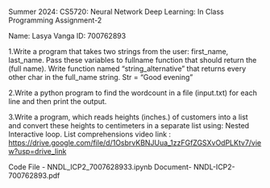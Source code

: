 Summer 2024: CS5720: Neural Network Deep Learning: In Class Programming Assignment-2

Name: Lasya Vanga ID: 700762893

1.Write a program that takes two strings from the user: first_name, last_name. Pass these variables to fullname function that should return the (full name). Write function named “string_alternative” that returns every other char in the full_name string. Str = “Good evening”

2.Write a python program to find the wordcount in a file (input.txt) for each line and then print the output.

3.Write a program, which reads heights (inches.) of customers into a list and convert these heights to centimeters in a separate list using:
  Nested Interactive loop.
  List comprehensions
video link : https://drive.google.com/file/d/1OsbrvKBNJUua_1zzFGfZGSXvOdPLKtv7/view?usp=drive_link

Code File - NNDL_ICP2_7007628933.ipynb 
Document- NNDL-ICP2-700762893.pdf
